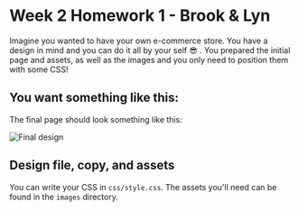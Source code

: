# Week 2 Homework 1 - Brook & Lyn

Imagine you wanted to have your own e-commerce store. You have a design in mind and you can do it all by your self :sunglasses: .
You prepared the initial page and assets, as well as the images and you only need to position them with some CSS!

## You want something like this:

The final page should look something like this:

![Final design](/mockup.png)

## Design file, copy, and assets

You can write your CSS in `css/style.css`.
The assets you'll need can be found in the `images` directory.
